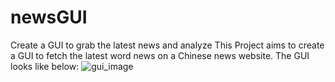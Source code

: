 # newsGUI
Create a GUI to grab the latest news and analyze
This Project aims to create a GUI to fetch the latest word news on a Chinese news website.
The GUI looks like below:
![gui_image](https://user-images.githubusercontent.com/25804842/28148047-04e21696-67b7-11e7-8fc5-2f6c75f04673.png)

